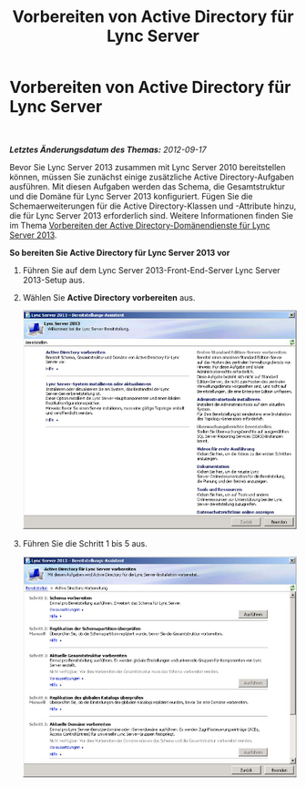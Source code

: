 ﻿---
title: Vorbereiten von Active Directory für Lync Server
TOCTitle: Vorbereiten von Active Directory für Lync Server
ms:assetid: 54cd597d-0c2d-479c-8c52-1babc53f71dc
ms:mtpsurl: https://technet.microsoft.com/de-de/library/JJ688059(v=OCS.15)
ms:contentKeyID: 49890751
ms.date: 05/19/2016
mtps_version: v=OCS.15
ms.translationtype: HT
---

# Vorbereiten von Active Directory für Lync Server

 

_**Letztes Änderungsdatum des Themas:** 2012-09-17_

Bevor Sie Lync Server 2013 zusammen mit Lync Server 2010 bereitstellen können, müssen Sie zunächst einige zusätzliche Active Directory-Aufgaben ausführen. Mit diesen Aufgaben werden das Schema, die Gesamtstruktur und die Domäne für Lync Server 2013 konfiguriert. Fügen Sie die Schemaerweiterungen für die Active Directory-Klassen und -Attribute hinzu, die für Lync Server 2013 erforderlich sind. Weitere Informationen finden Sie im Thema [Vorbereiten der Active Directory-Domänendienste für Lync Server 2013](lync-server-2013-preparing-active-directory-domain-services.md).

**So bereiten Sie Active Directory für Lync Server 2013 vor**

1.  Führen Sie auf dem Lync Server 2013-Front-End-Server Lync Server 2013-Setup aus.

2.  Wählen Sie **Active Directory vorbereiten** aus.
    
    ![Lync Server 2013-Bereitstellungs-Assistent – Willkommensseite](images/JJ688059.5f88ae18-9c3c-42ea-a91a-836ecf5d515f(OCS.15).jpg "Lync Server 2013-Bereitstellungs-Assistent – Willkommensseite")

3.  Führen Sie die Schritt 1 bis 5 aus.
    
    ![Bereitstellungs-Assistent – Active Directory-Vorbereitung](images/JJ688059.eddd9e94-fa70-453f-8810-b99a2bf0844a(OCS.15).jpg "Bereitstellungs-Assistent – Active Directory-Vorbereitung")

